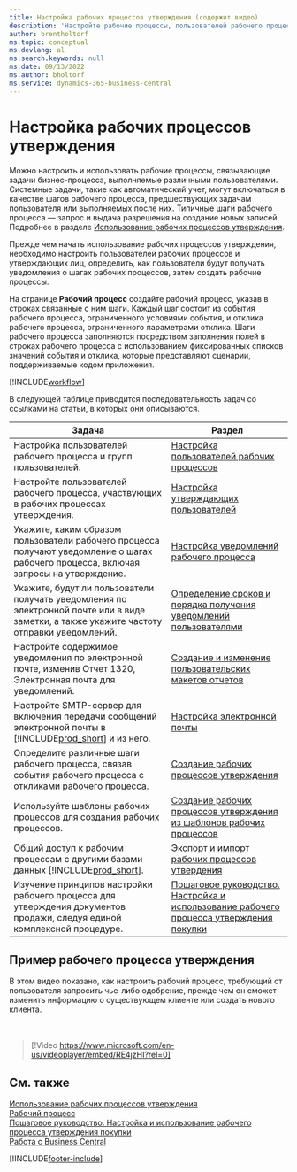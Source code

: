 ```yaml
---
title: Настройка рабочих процессов утверждения (содержит видео)
description: 'Настройте рабочие процессы, пользователей рабочего процесса и пользователей утверждения, чтобы соединить системные задачи бизнес-процессов, выполняемые этими разными пользователями.'
author: brentholtorf
ms.topic: conceptual
ms.devlang: al
ms.search.keywords: null
ms.date: 09/13/2022
ms.author: bholtorf
ms.service: dynamics-365-business-central
---
```

# Настройка рабочих процессов утверждения

Можно настроить и использовать рабочие процессы, связывающие задачи бизнес-процесса, выполняемые различными пользователями. Системные задачи, такие как автоматический учет, могут включаться в качестве шагов рабочего процесса, предшествующих задачам пользователя или выполняемых после них. Типичные шаги рабочего процесса — запрос и выдача разрешения на создание новых записей. Подробнее в разделе [Использование рабочих процессов утверждения](across-use-workflows.md).

Прежде чем начать использование рабочих процессов утверждения, необходимо настроить пользователей рабочих процессов и утверждающих лиц, определить, как пользователи будут получать уведомления о шагах рабочих процессов, затем создать рабочие процессы.

На странице **Рабочий процесс** создайте рабочий процесс, указав в строках связанные с ним шаги. Каждый шаг состоит из события рабочего процесса, ограниченного условиями события, и отклика рабочего процесса, ограниченного параметрами отклика. Шаги рабочего процесса заполняются посредством заполнения полей в строках рабочего процесса с использованием фиксированных списков значений события и отклика, которые представляют сценарии, поддерживаемые кодом приложения.

[!INCLUDE[workflow](includes/workflow.md)]

В следующей таблице приводится последовательность задач со ссылками на статьи, в которых они описываются.

|**Задача**|**Раздел**|  
|------------|-------------|  
|Настройка пользователей рабочего процесса и групп пользователей.|[Настройка пользователей рабочих процессов](across-how-to-set-up-workflow-users.md)|  
|Настройте пользователей рабочего процесса, участвующих в рабочих процессах утверждения.|[Настройка утверждающих пользователей](across-how-to-set-up-approval-users.md)|  
|Укажите, каким образом пользователи рабочего процесса получают уведомление о шагах рабочего процесса, включая запросы на утверждение.|[Настройка уведомлений рабочего процесса](across-setting-up-workflow-notifications.md)|  
|Укажите, будут ли пользователи получать уведомления по электронной почте или в виде заметки, а также укажите частоту отправки уведомлений.|[Определение сроков и порядка получения уведомлений пользователями](across-how-to-specify-when-and-how-to-receive-notifications.md)|  
|Настройте содержимое уведомления по электронной почте, изменив Отчет 1320, Электронная почта для уведомлений.|[Создание и изменение пользовательских макетов отчетов](ui-how-create-custom-report-layout.md)|  
|Настройте SMTP-сервер для включения передачи сообщений электронной почты в [!INCLUDE[prod_short](includes/prod_short.md)] и из него.|[Настройка электронной почты](admin-how-setup-email.md)|
|Определите различные шаги рабочего процесса, связав события рабочего процесса с откликами рабочего процесса.|[Создание рабочих процессов утверждения](across-how-to-create-workflows.md)|  
|Используйте шаблоны рабочих процессов для создания рабочих процессов.|[Создание рабочих процессов утверждения из шаблонов рабочих процессов](across-how-to-create-workflows-from-workflow-templates.md)|  
|Общий доступ к рабочим процессам с другими базами данных [!INCLUDE[prod_short](includes/prod_short.md)].|[Экспорт и импорт рабочих процессов утвердения](across-how-to-export-and-import-workflows.md)|  
|Изучение принципов настройки рабочего процесса для утверждения документов продажи, следуя единой комплексной процедуре.|[Пошаговое руководство. Настройка и использование рабочего процесса утверждения покупки](walkthrough-setting-up-and-using-a-purchase-approval-workflow.md)|  

## Пример рабочего процесса утверждения

В этом видео показано, как настроить рабочий процесс, требующий от пользователя запросить чье-либо одобрение, прежде чем он сможет изменить информацию о существующем клиенте или создать нового клиента.  
<br><br>  

> [!Video https://www.microsoft.com/en-us/videoplayer/embed/RE4jzHI?rel=0]

## См. также

[Использование рабочих процессов утверждения](across-use-workflows.md)  
[Рабочий процесс](across-workflow.md)  
[Пошаговое руководство. Настройка и использование рабочего процесса утверждения покупки](walkthrough-setting-up-and-using-a-purchase-approval-workflow.md)  
[Работа с Business Central](ui-work-product.md)

[!INCLUDE[footer-include](includes/footer-banner.md)]
